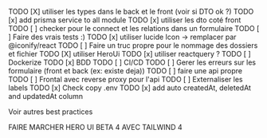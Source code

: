 TODO [X] utiliser les types dans le back et le front
(voir si DTO ok ?)
TODO [x] add prisma service to all module
TODO [x] utiliser les dto coté front
TODO [ ] checker pour le connect et les relations dans un formulaire
TODO [ ] Faire des vrais tests :)
TODO [x] utiliser lucide Icon -> remplacer par @iconify/react
TODO [ ] Faire un truc propre pour le nommage des dossiers et fichier
TODO [X] utiliser HeroUi
TODO [x] utiliser reactquery ?
TODO [ ] Dockerize
TODO [x] BDD
TODO [ ] CI/CD
TODO [ ] Gerer les erreurs sur les formulaire (front et back (ex: existe deja))
TODO [ ] faire une api propre
TODO [ ] Frontal avec reverse proxy pour l'api
TODO [ ] Externaliser les labels
TODO [x] Check copy .env
TODO [x] add auto createdAt, deletedAt and updatedAt column

Voir autres best practices

FAIRE MARCHER HERO UI BETA 4 AVEC TAILWIND 4
